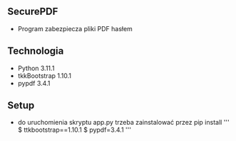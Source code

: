 ## SecurePDF
* Program zabezpiecza pliki PDF hasłem

## Technologia
* Python 3.11.1
* tkkBootstrap 1.10.1
* pypdf 3.4.1

## Setup
* do uruchomienia skryptu app.py trzeba zainstalować przez pip install 
''' 
$ ttkbootstrap==1.10.1
$ pypdf=3.4.1
'''
